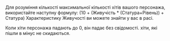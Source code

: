 Для розуміння кількості максимальної кількості хітів вашого персонажа, використайте наступну формулу:
(10 + (Живучість * (Статура+Рівень)) + Статура)
Характеристику Живучості ви можете знайти у вас в расі.

Коли хіти персонажа падають до 0, він падає без свідомості. хіти, які пішли в мінус не скидаються.